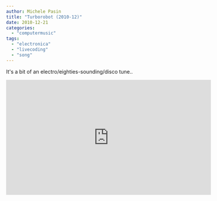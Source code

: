 ```yaml
---
author: Michele Pasin
title: "Turborobot (2010-12)"
date: 2010-12-21
categories: 
  - "computermusic"
tags: 
  - "electronica"
  - "livecoding"
  - "song"
---
```


It's a bit of an electro/eighties-sounding/disco tune..

<iframe width="560" height="315" src="https://www.youtube.com/embed/y2xX-r7MX6Q?si=39l3mXklIONhsOi_&autoplay=1&amp;start=340" title="YouTube video player" frameborder="0" allow="accelerometer; autoplay; clipboard-write; encrypted-media; gyroscope; picture-in-picture; web-share" referrerpolicy="strict-origin-when-cross-origin" allowfullscreen></iframe>
